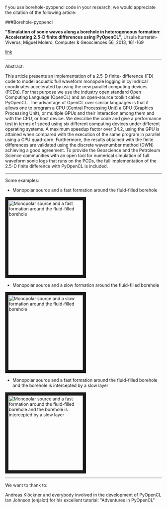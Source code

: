 f you use borehole-pyopencl code in your research, we would appreciate the citation of the following article:

###Borehole-pyopencl

**"Simulation of sonic waves along a borehole in heterogeneous formation: Accelerating 2.5-D finite differences using PyOpenCL"**, Ursula Iturrarán-Viveros, Miguel Molero, Computer & Geosciences 56, 2013, 161-169

[link](http://www.sciencedirect.com/science/article/pii/S0098300413000782) 

____

Abstract:

This article presents an implementation of a 2.5-D finite- difference (FD) code to model acoustic full waveform monopole logging in cylindrical coordinates accelerated by using the new parallel computing devices (PCDs). For that purpose we use the industry open standard Open Computing Language (OpenCL) and an open-source toolkit called PyOpenCL. The advantage of OpenCL over similar languages is that it allows one to program a CPU (Central Processing Unit) a GPU (Graphics Processing Unit), or multiple GPUs and their interaction among them and with the CPU, or host device. We describe the code and give a performance test in terms of speed using six different computing devices under different operating systems. A maximum speedup factor over 34.2, using the GPU is attained when compared with the execution of the same program in parallel using a CPU quad-core. Furthermore, the results obtained with the finite differences are validated using the discrete wavenumber method (DWN) achieving a good agreement. To provide the Geoscience and the Petroleum Science communities with an open tool for numerical simulation of full waveform sonic logs that runs on the PCDs, the full implementation of the 2.5-D finite difference with PyOpenCL is included. 

____

Some examples:

  - Monopolar source and a fast formation around the fluid-filled borehole
  
  <a href="http://www.youtube.com/watch?feature=player_embedded&v=ieVFxDvveDQ
  " target="_blank"><img src="http://img.youtube.com/vi/ieVFxDvveDQ/0.jpg" 
  alt="Monopolar source and a fast formation around the fluid-filled borehole"    
  width="240" height="240" border="10" /></a>  

  - Monopolar source and a slow formation around the fluid-filled borehole
  
  <a href="http://www.youtube.com/watch?feature=player_embedded&v=8OMLNzg79sI
  " target="_blank"><img src="http://img.youtube.com/vi/8OMLNzg79sI/0.jpg" 
  alt="Monopolar source and a slow formation around the fluid-filled borehole"    
  width="240" height="240" border="10" /></a>

  - Monopolar source and a fast formation around the fluid-filled borehole and the borehole is intercepted by a slow       layer 
  
  <a href="http://www.youtube.com/watch?feature=player_embedded&v=HxPb6lMvvpY
  " target="_blank"><img src="http://img.youtube.com/vi/HxPb6lMvvpY/0.jpg" 
  alt="Monopolar source and a fast formation around the fluid-filled borehole and the borehole is intercepted by a slow    layer"    
  width="240" height="240" border="10" /></a>
  

___

We want to thank to:

  Andreas Klöckner and everybody involved in the development of PyOpenCL 
  Ian Johnson (enjalot) for his excellent tutorial: "Adventures in PyOpenCL" 


